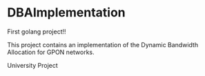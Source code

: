 # DBAImplementation
First golang project!! 

This project contains an implementation of the Dynamic Bandwidth Allocation for GPON networks.

University Project
